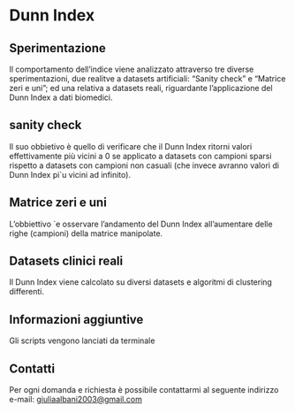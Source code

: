 # Dunn Index
## Sperimentazione
Il comportamento dell’indice viene analizzato attraverso tre diverse sperimentazioni, due realitve a datasets artificiali: “Sanity check” e “Matrice zeri e uni”; ed una relativa a datasets reali, riguardante l’applicazione del Dunn Index a dati biomedici.
## sanity check
Il suo obbietivo è quello di verificare che il Dunn Index ritorni valori effettivamente più vicini a 0 se applicato a datasets con campioni sparsi rispetto a datasets con campioni non casuali (che invece avranno valori di Dunn Index pi`u vicini ad infinito).
## Matrice zeri e uni
L’obbiettivo `e osservare l’andamento del Dunn Index all’aumentare delle righe (campioni) della matrice manipolate.
## Datasets clinici reali
Il Dunn Index viene calcolato su diversi datasets e algoritmi di clustering differenti.
## Informazioni aggiuntive
Gli scripts vengono lanciati da terminale
## Contatti
Per ogni domanda e richiesta è possibile contattarmi al seguente indirizzo e-mail: giuliaalbani2003@gmail.com
